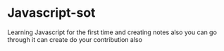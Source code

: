 # Javascript-sot
Learning Javascript for the first time and creating notes also 
you can go through it can create do your contribution also
